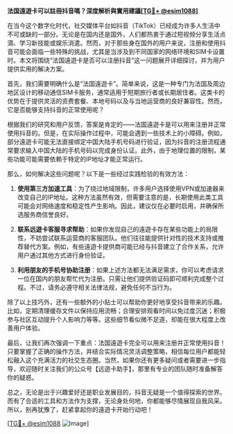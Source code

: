 **法国遠遊卡可以註冊抖音嗎？深度解析與實用建議[[TG💪+ @esim1088](https://t.me/s/esim1088)]**

在当今这个数字化时代，社交媒体平台如抖音（TikTok）已经成为许多人生活中不可或缺的一部分。无论是在国内还是国外，人们都热衷于通过短视频分享生活点滴、学习新技能或娱乐消遣。然而，对于那些身在国外的用户来说，注册和使用抖音可能会面临一些特殊的挑战，尤其是当涉及到不同国家的网络环境和SIM卡设置时。本文将围绕“法国遠遊卡是否可以注册抖音”这一问题展开详细探讨，并为用户提供实用的解决方案。

首先，我们需要明确什么是“法国遠遊卡”。简单来说，这是一种专门为法国及周边地区设计的移动通信SIM卡服务，通常适用于短期旅行者或长期居住者。这类卡的优势在于提供灵活的资费套餐、本地号码以及与当地运营商的良好兼容性。然而，它是否能够支持抖音的正常使用呢？

根据我们的研究和用户反馈，答案是肯定的——法国遠遊卡是可以用来注册并正常使用抖音的。但是，在实际操作过程中，可能会遇到一些技术上的小障碍。例如，部分遠遊卡可能无法直接绑定中国大陆手机号码进行验证，因为抖音的注册流程通常要求输入中国大陆的手机号码以完成身份认证。此外，由于地理位置的限制，某些功能可能需要依赖于特定的IP地址才能正常运行。

那么，如何解决这些问题呢？以下是一些经过实践检验的有效方法：

1. **使用第三方加速工具**：为了绕过地域限制，许多用户选择使用VPN或加速器来改变自己的IP地址。这种方法虽然有效，但需要注意的是，长期使用此类工具可能会对网络速度和稳定性产生影响。因此，建议仅在必要时启用，并确保所选服务商信誉良好。

2. **联系远遊卡客服寻求帮助**：如果你发现自己的遠遊卡存在某些功能上的局限性，不妨尝试联系运营商的客服团队。他们往往能提供针对性的技术支持或推荐替代方案。例如，有些遠遊卡提供商可能已经与抖音建立了合作关系，允许用户通过其他方式进行身份验证。

3. **利用朋友的手机号协助注册**：如果上述方法都无法满足需求，你可以考虑请求一位在国内的朋友帮忙代为注册。只需让他们提供验证码即可顺利完成整个过程。不过，请务必遵守相关法律法规，避免任何不当行为。

除了以上技巧外，还有一些额外的小贴士可以帮助你更好地享受抖音带来的乐趣。比如，定期清理缓存文件以保持应用流畅；合理安排观看时间以免过度沉迷；积极参与社区互动提升个人影响力等等。这些细节看似微不足道，却能在很大程度上改善用户体验。

最后，让我们再次强调一下重点：法国遠遊卡完全可以用来注册并正常使用抖音！只要掌握了正确的操作方法，并结合实际情况灵活调整策略，相信每位用户都能轻松融入这个充满活力的社交生态圈。当然，如果你还有更多疑问或者需要进一步指导，欢迎随时关注我们的公众号【远遊卡助手】，那里有专业的团队随时准备解答你的疑惑。

总之，无论是出于兴趣爱好还是职业发展目的，抖音无疑是一个值得探索的世界。而有了合适的工具和方法作为支撑，无论身处何地，你都能够尽情展现自我风采。所以，别再犹豫了，赶紧拿起你的遠遊卡开始行动吧！

[[TG💪+ @esim1088](https://t.me/s/esim1088) ![Image](https://i.postimg.cc/4NQfJmqS/Snipaste-2025-05-13-00-14-12.png)]